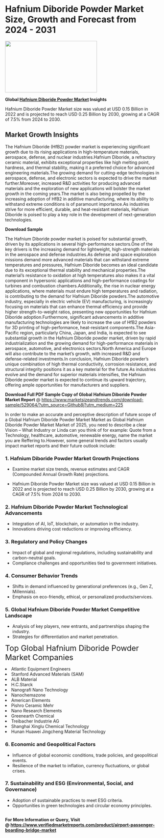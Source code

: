 <H1>Hafnium Diboride Powder Market Size, Growth and Forecast from 2024 - 2031</H1><img class="aligncenter size-medium wp-image-584254" src="https://thirdeyenews.in/wp-content/uploads/2024/09/Global-Market-Research-300x168.jpeg" alt="" width="300" height="168" /><p><strong>Global&nbsp;<a href="https://www.marketsizeandtrends.com/download-sample/529064/?utm_source=Github8j?utm_medium=225">Hafnium Diboride Powder Market</a> Insights</strong></p><p>Hafnium Diboride Powder Market size was valued at USD 0.15 Billion in 2022 and is projected to reach USD 0.25 Billion by 2030, growing at a CAGR of 7.5% from 2024 to 2030.</p><p><h2>Market Growth Insights</h2> <p>The Hafnium Diboride (HfB2) powder market is experiencing significant growth due to its rising applications in high-temperature materials, aerospace, defense, and nuclear industries.Hafnium Diboride, a refractory ceramic material, exhibits exceptional properties like high melting point, hardness, and thermal stability, making it a preferred choice for advanced engineering materials.The growing demand for cutting-edge technologies in aerospace, defense, and electronic sectors is expected to drive the market further.Moreover, increased R&D activities for producing advanced materials and the exploration of new applications will bolster the market growth in the coming years.The market is also being propelled by the increasing adoption of HfB2 in additive manufacturing, where its ability to withstand extreme conditions is of paramount importance.As industries strive for more efficient, durable, and heat-resistant materials, Hafnium Diboride is poised to play a key role in the development of next-generation technologies.</p> <p><strong>Download Sample</strong></p> <p>The Hafnium Diboride powder market is poised for substantial growth, driven by its applications in several high-performance sectors.One of the key drivers is the increasing demand for lightweight, high-strength materials in the aerospace and defense industries.As defense and space exploration missions demand more advanced materials that can withstand extreme temperatures and pressures, Hafnium Diboride becomes an ideal candidate due to its exceptional thermal stability and mechanical properties.The material’s resistance to oxidation at high temperatures also makes it a vital component in hypersonic applications and high-performance coatings for turbines and combustion chambers.Additionally, the rise in nuclear energy applications, where materials must endure high temperatures and radiation, is contributing to the demand for Hafnium Diboride powders.The automotive industry, especially in electric vehicle (EV) manufacturing, is increasingly focusing on materials that can enhance thermal efficiency and provide higher strength-to-weight ratios, presenting new opportunities for Hafnium Diboride adoption.Furthermore, significant advancements in additive manufacturing technologies are likely to increase the use of HfB2 powders for 3D printing of high-performance, heat-resistant components.The Asia-Pacific region, particularly China, Japan, and India, is expected to see substantial growth in the Hafnium Diboride powder market, driven by rapid industrialization and the growing demand for high-performance materials in aerospace, automotive, and electronics sectors.North America and Europe will also contribute to the market’s growth, with increased R&D and defense-related investments.In conclusion, Hafnium Diboride powder’s unique combination of high thermal conductivity, corrosion resistance, and structural integrity positions it as a key material for the future.As industries evolve and the demand for superior materials intensifies, the Hafnium Diboride powder market is expected to continue its upward trajectory, offering ample opportunities for manufacturers and suppliers.<p><span class=""><strong>Download Full PDF Sample Copy of Global Hafnium Diboride Powder Market Report</strong> @ <a href="https://www.marketsizeandtrends.com/download-sample/529064/?utm_source=Github8j?utm_medium=225" target="_blank">https://www.marketsizeandtrends.com/download-sample/529064/?utm_source=Github8j?utm_medium=225</a></span></p><p>In order to make an accurate and perceptive description of future scope of a Global&nbsp;Hafnium Diboride Powder Market Market as Global&nbsp;Hafnium Diboride Powder Market Market of 2025, you need to describe a clear Vision &ndash; What Industry or Linda can you think of for example: Quote from a Technology, healthcare, automotive, renewable energy, name the market you are Reffering to.However, some general trends and factors usually impact market reports and their future outlook include:</p><h3>1.&nbsp;<strong>Hafnium Diboride Powder Market Growth Projections</strong></h3><ul><li>Examine market size trends, revenue estimates and CAGR (Compounded Annual Growth Rate) projections.</li><li><p>Hafnium Diboride Powder Market size was valued at USD 0.15 Billion in 2022 and is projected to reach USD 0.25 Billion by 2030, growing at a CAGR of 7.5% from 2024 to 2030.</p></li></ul><h3>2.&nbsp;<strong>Hafnium Diboride Powder Market Technological Advancements</strong></h3><ul><li>Integration of AI, IoT, blockchain, or automation in the industry.</li><li>Innovations driving cost reductions or improving efficiency.</li></ul><h3>3.&nbsp;<strong>Regulatory and Policy Changes</strong></h3><ul><li>Impact of global and regional regulations, including sustainability and carbon-neutral goals.</li><li>Compliance challenges and opportunities tied to government initiatives.</li></ul><h3>4.&nbsp;<strong>Consumer Behavior Trends</strong></h3><ul><li>Shifts in demand influenced by generational preferences (e.g., Gen Z, Millennials).</li><li>Emphasis on eco-friendly, ethical, or personalized products/services.</li></ul><h3>5.&nbsp;<strong>Global Hafnium Diboride Powder Market Competitive Landscape</strong></h3><ul><li>Analysis of key players, new entrants, and partnerships shaping the industry.</li><li>Strategies for differentiation and market penetration.</li></ul><p data-pm-slice="1 1 []"><span style="color: inherit; font-family: inherit; font-size: 25px;">Top Global Hafnium Diboride Powder Market Companies</span></p><div class="" data-test-id=""><p><li>Atlantic Equipment Engineers</li><li> Stanford Advanced Materials (SAM)</li><li> ALB Material</li><li> H.C.Starck</li><li> Nanografi Nano Technology</li><li> Nanochemazone</li><li> American Elements</li><li> Pishro Ceramic Mehr</li><li> Nano Research Elements</li><li> Greenearth Chemical</li><li> Treibacher Industrie AG</li><li> Shanghai Xinglu Chemical Technology</li><li> Hunan Huawei Jingcheng Material Technology</li></p></div><h3>6.&nbsp;<strong>Economic and Geopolitical Factors</strong></h3><ul><li>Influence of global economic conditions, trade policies, and geopolitical events.</li><li>Resilience of the market to inflation, currency fluctuations, or global crises.</li></ul><h3>7.&nbsp;<strong>Sustainability and ESG (Environmental, Social, and Governance)</strong></h3><ul><li>Adoption of sustainable practices to meet ESG criteria.</li><li>Opportunities in green technologies and circular economy principles.</li></ul><h2><strong style="font-size: 14px;">For More Information or Query, Visit @&nbsp;</strong><a style="background-color: #ffffff; font-size: 14px;" href="https://www.marketsizeandtrends.com/report/hafnium-diboride-powder-market/" target="_blank">https://www.verifiedmarketreports.com/product/airport-passenger-boarding-bridge-market</a></h2>
